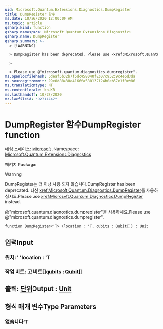 ```yaml
---
uid: Microsoft.Quantum.Extensions.Diagnostics.DumpRegister
title: DumpRegister 함수
ms.date: 10/26/2020 12:00:00 AM
ms.topic: article
qsharp.kind: function
qsharp.namespace: Microsoft.Quantum.Extensions.Diagnostics
qsharp.name: DumpRegister
qsharp.summary: >-
  > [!WARNING]

  > DumpRegister has been deprecated. Please use <xref:Microsoft.Quantum.Diagnostics.DumpRegister> instead.

  >

  > Please use @"microsoft.quantum.diagnostics.dumpregister".
ms.openlocfilehash: 6deaf5b32b7f5dc458040f8307c952c9c4e6d3da
ms.sourcegitcommit: 29e0d88a30e4166fa580132124b0eb57e1f0e986
ms.translationtype: MT
ms.contentlocale: ko-KR
ms.lasthandoff: 10/27/2020
ms.locfileid: "92711747"
---
```

# <a name="dumpregister-function"></a><span data-ttu-id="47447-102">DumpRegister 함수</span><span class="sxs-lookup"><span data-stu-id="47447-102">DumpRegister function</span></span>

<span data-ttu-id="47447-103">네임 스페이스: [Microsoft](xref:Microsoft.Quantum.Extensions.Diagnostics) .</span><span class="sxs-lookup"><span data-stu-id="47447-103">Namespace: [Microsoft.Quantum.Extensions.Diagnostics](xref:Microsoft.Quantum.Extensions.Diagnostics)</span></span>

<span data-ttu-id="47447-104">패키지 [](https://nuget.org/packages/)</span><span class="sxs-lookup"><span data-stu-id="47447-104">Package: [](https://nuget.org/packages/)</span></span>


> [!WARNING]
> <span data-ttu-id="47447-105">DumpRegister는 더 이상 사용 되지 않습니다.</span><span class="sxs-lookup"><span data-stu-id="47447-105">DumpRegister has been deprecated.</span></span> <span data-ttu-id="47447-106">대신 <xref:Microsoft.Quantum.Diagnostics.DumpRegister>를 사용하십시오.</span><span class="sxs-lookup"><span data-stu-id="47447-106">Please use <xref:Microsoft.Quantum.Diagnostics.DumpRegister> instead.</span></span>
>
> <span data-ttu-id="47447-107">@"microsoft.quantum.diagnostics.dumpregister"을 사용하세요.</span><span class="sxs-lookup"><span data-stu-id="47447-107">Please use @"microsoft.quantum.diagnostics.dumpregister".</span></span>



```qsharp
function DumpRegister<'T> (location : 'T, qubits : Qubit[]) : Unit
```


## <a name="input"></a><span data-ttu-id="47447-108">입력</span><span class="sxs-lookup"><span data-stu-id="47447-108">Input</span></span>

### <a name="location--t"></a><span data-ttu-id="47447-109">위치: ' '</span><span class="sxs-lookup"><span data-stu-id="47447-109">location : 'T</span></span>




### <a name="qubits--qubit"></a><span data-ttu-id="47447-110">작업 비트: 고 [비트](xref:microsoft.quantum.lang-ref.qubit)[]</span><span class="sxs-lookup"><span data-stu-id="47447-110">qubits : [Qubit](xref:microsoft.quantum.lang-ref.qubit)[]</span></span>





## <a name="output--unit"></a><span data-ttu-id="47447-111">출력: [단위](xref:microsoft.quantum.lang-ref.unit)</span><span class="sxs-lookup"><span data-stu-id="47447-111">Output : [Unit](xref:microsoft.quantum.lang-ref.unit)</span></span>



## <a name="type-parameters"></a><span data-ttu-id="47447-112">형식 매개 변수</span><span class="sxs-lookup"><span data-stu-id="47447-112">Type Parameters</span></span>

### <a name="t"></a><span data-ttu-id="47447-113">없습니다</span><span class="sxs-lookup"><span data-stu-id="47447-113">'T</span></span>

